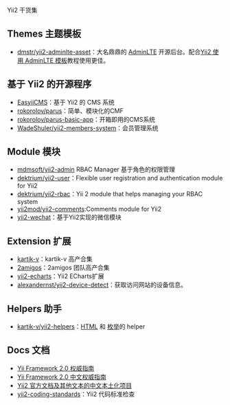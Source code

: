 Yii2 干货集

## Themes 主题模板
- [dmstr/yii2-adminlte-asset](https://github.com/dmstr/yii2-adminlte-asset)：大名鼎鼎的 [AdminLTE](https://github.com/almasaeed2010/AdminLTE) 开源后台。配合[Yii2 使用 AdminLTE 模板](http://www.getyii.com/topic/564)教程使用更佳。


## 基于 Yii2 的开源程序
- [EasyiiCMS](https://github.com/noumo/easyii)：基于 Yii2 的 CMS 系统
- [rokorolov/parus](https://github.com/rokorolov/parus)：简单、模块化的CMF
- [rokorolov/parus-basic-app](https://github.com/rokorolov/parus-basic-app)：开箱即用的CMS系统
- [WadeShuler/yii2-members-system](https://github.com/WadeShuler/yii2-members-system)：会员管理系统

## Module 模块
- [mdmsoft/yii2-admin](https://github.com/mdmsoft/yii2-admin) RBAC Manager 基于角色的权限管理
- [dektrium/yii2-user](https://github.com/dektrium/yii2-user)：Flexible user registration and authentication module for Yii2
- [dektrium/yii2-rbac](https://github.com/dektrium/yii2-rbac)：Yii 2 module that helps managing your RBAC system
- [yii2mod/yii2-comments](https://github.com/yii2mod/yii2-comments):Comments module for Yii2
- [yii2-wechat](https://github.com/callmez/yii2-wechat)：基于Yii2实现的微信模块

## Extension 扩展
- [kartik-v](http://demos.krajee.com/)：kartik-v 高产合集
- [2amigos](http://yiiwheels.com/)：2amigos 团队高产合集
- [yii2-echarts](https://github.com/daixianceng/yii2-echarts)：Yii2 ECharts扩展
- [alexandernst/yii2-device-detect](https://github.com/alexandernst/yii2-device-detect)：获取访问网站的设备信息。

## Helpers 助手
- [kartik-v/yii2-helpers](https://github.com/kartik-v/yii2-helpers)：[HTML](http://demos.krajee.com/helper-functions/html) 和 [枚举](http://demos.krajee.com/helper-functions/enum)的 helper

## Docs 文档
- [Yii Framework 2.0 权威指南](http://www.yiiframework.com/doc-2.0/guide-index.html)
- [Yii Framework 2.0 中文权威指南 ](https://github.com/yiisoft/yii2/tree/master/docs/guide-zh-CN)
- [Yii2 官方文档及其他文本的中文本土化项目](https://github.com/yii2-chinesization/yii2-zh-cn)
- [yii2-coding-standards](https://github.com/yiisoft/yii2-coding-standards)：Yii2 代码标准检查
